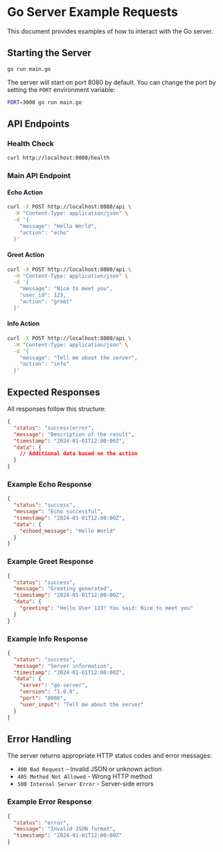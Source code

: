 # Go Server Example Requests

This document provides examples of how to interact with the Go server.

## Starting the Server

```bash
go run main.go
```

The server will start on port 8080 by default. You can change the port by setting the `PORT` environment variable:

```bash
PORT=3000 go run main.go
```

## API Endpoints

### Health Check

```bash
curl http://localhost:8080/health
```

### Main API Endpoint

#### Echo Action

```bash
curl -X POST http://localhost:8080/api \
  -H "Content-Type: application/json" \
  -d '{
    "message": "Hello World",
    "action": "echo"
  }'
```

#### Greet Action

```bash
curl -X POST http://localhost:8080/api \
  -H "Content-Type: application/json" \
  -d '{
    "message": "Nice to meet you",
    "user_id": 123,
    "action": "greet"
  }'
```

#### Info Action

```bash
curl -X POST http://localhost:8080/api \
  -H "Content-Type: application/json" \
  -d '{
    "message": "Tell me about the server",
    "action": "info"
  }'
```

## Expected Responses

All responses follow this structure:

```json
{
  "status": "success|error",
  "message": "Description of the result",
  "timestamp": "2024-01-01T12:00:00Z",
  "data": {
    // Additional data based on the action
  }
}
```

### Example Echo Response

```json
{
  "status": "success",
  "message": "Echo successful",
  "timestamp": "2024-01-01T12:00:00Z",
  "data": {
    "echoed_message": "Hello World"
  }
}
```

### Example Greet Response

```json
{
  "status": "success",
  "message": "Greeting generated",
  "timestamp": "2024-01-01T12:00:00Z",
  "data": {
    "greeting": "Hello User 123! You said: Nice to meet you"
  }
}
```

### Example Info Response

```json
{
  "status": "success",
  "message": "Server information",
  "timestamp": "2024-01-01T12:00:00Z",
  "data": {
    "server": "go-server",
    "version": "1.0.0",
    "port": "8080",
    "user_input": "Tell me about the server"
  }
}
```

## Error Handling

The server returns appropriate HTTP status codes and error messages:

- `400 Bad Request` - Invalid JSON or unknown action
- `405 Method Not Allowed` - Wrong HTTP method
- `500 Internal Server Error` - Server-side errors

### Example Error Response

```json
{
  "status": "error",
  "message": "Invalid JSON format",
  "timestamp": "2024-01-01T12:00:00Z"
}
```
